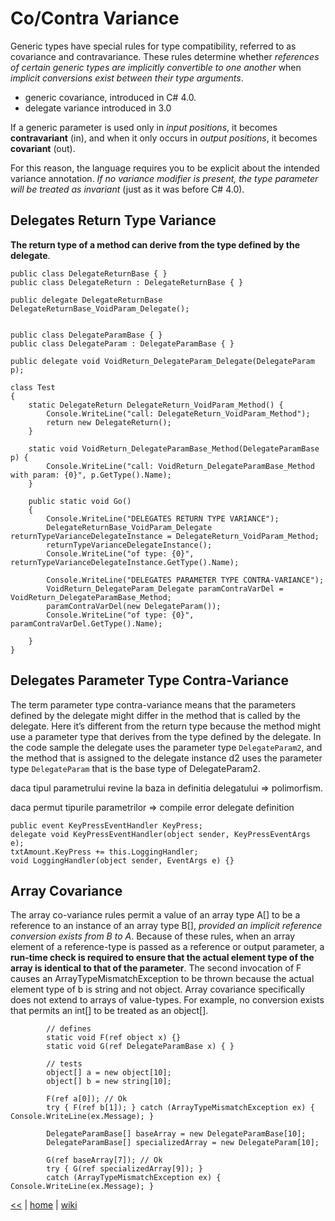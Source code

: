 # Co/Contra Variance

Generic types have special rules for type compatibility, referred to as covariance and contravariance. These rules determine whether _references of certain generic types are implicitly convertible to one another_ when _implicit conversions exist between their type arguments_. 

+ generic covariance, introduced in C# 4.0. 
+ delegate variance introduced in 3.0 

If a generic parameter is used only in _input positions_, it becomes **contravariant** (in), and when it only occurs in _output positions_, it becomes **covariant** (out). 

For this reason, the language requires you to be explicit about the intended variance annotation. _If no variance modifier is present, the type parameter will be treated as invariant_ (just as it was before C# 4.0).

## Delegates Return Type Variance 

**The return type of a method can derive from the type defined by the delegate**.

    public class DelegateReturnBase { }
    public class DelegateReturn : DelegateReturnBase { }

    public delegate DelegateReturnBase DelegateReturnBase_VoidParam_Delegate();


    public class DelegateParamBase { }
    public class DelegateParam : DelegateParamBase { }

    public delegate void VoidReturn_DelegateParam_Delegate(DelegateParam p);

    class Test
    {
        static DelegateReturn DelegateReturn_VoidParam_Method() {
            Console.WriteLine("call: DelegateReturn_VoidParam_Method");
            return new DelegateReturn();
        }

        static void VoidReturn_DelegateParamBase_Method(DelegateParamBase p) {
            Console.WriteLine("call: VoidReturn_DelegateParamBase_Method with param: {0}", p.GetType().Name);
        }

        public static void Go()
        {
            Console.WriteLine("DELEGATES RETURN TYPE VARIANCE");
            DelegateReturnBase_VoidParam_Delegate returnTypeVarianceDelegateInstance = DelegateReturn_VoidParam_Method;
            returnTypeVarianceDelegateInstance();
            Console.WriteLine("of type: {0}", returnTypeVarianceDelegateInstance.GetType().Name);

            Console.WriteLine("DELEGATES PARAMETER TYPE CONTRA-VARIANCE");
            VoidReturn_DelegateParam_Delegate paramContraVarDel = VoidReturn_DelegateParamBase_Method;
            paramContraVarDel(new DelegateParam());
            Console.WriteLine("of type: {0}", paramContraVarDel.GetType().Name);

        }
    }

## Delegates Parameter Type Contra-Variance 

The term parameter type contra-variance means that the parameters defined by the delegate might differ in the method that is called by the delegate. Here it’s different from the return type because the method might use a parameter type that derives from the type defined by the delegate. In the code sample the delegate uses the parameter type `DelegateParam2`, and the method that is assigned to the delegate instance d2 uses the parameter type `DelegateParam` that is the base type of DelegateParam2. 

daca tipul parametrului revine la baza in definitia delegatului => polimorfism. 

daca permut tipurile parametrilor => compile error delegate definition

    public event KeyPressEventHandler KeyPress;
    delegate void KeyPressEventHandler(object sender, KeyPressEventArgs e);
    txtAmount.KeyPress += this.LoggingHandler;
    void LoggingHandler(object sender, EventArgs e) {}

## Array Covariance

The array co-variance rules permit a value of an array type A[] to be a reference to an instance of an array type B[], _provided an implicit reference conversion exists from B to A_. Because of these rules, when an array element of a reference-type is passed as a reference or output parameter, a **run-time check is required to ensure that the actual element type of the array is identical to that of the parameter**.
The second invocation of F causes an ArrayTypeMismatchException to be thrown because the actual element type of b is string and not object. Array covariance specifically does not extend to arrays of value-types. For example, no conversion exists that permits an int[] to be treated as an object[].

            // defines
            static void F(ref object x) {}
            static void G(ref DelegateParamBase x) { }

            // tests
            object[] a = new object[10];
            object[] b = new string[10];

            F(ref a[0]); // Ok 
            try { F(ref b[1]); } catch (ArrayTypeMismatchException ex) { Console.WriteLine(ex.Message); }

            DelegateParamBase[] baseArray = new DelegateParamBase[10];
            DelegateParamBase[] specializedArray = new DelegateParam[10];

            G(ref baseArray[7]); // Ok 
            try { G(ref specializedArray[9]); }
            catch (ArrayTypeMismatchException ex) { Console.WriteLine(ex.Message); }
			
			
			
[<<](../csdotnet.md) 
|
[home](../README.md) 
| 
[wiki](https://github.com/illegitimis/Tutorial/wiki) 

